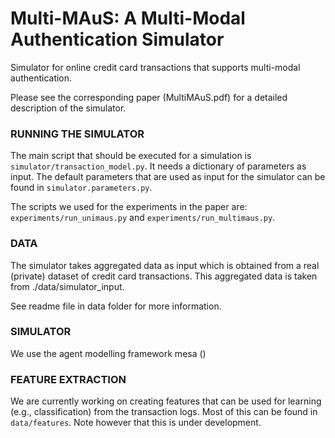# Multi-MAuS: A Multi-Modal Authentication Simulator

Simulator for online credit card transactions that supports 
multi-modal authentication. 

Please see the corresponding paper (MultiMAuS.pdf) for a
detailed description of the simulator.

### RUNNING THE SIMULATOR

The main script that should be executed for a simulation is
`simulator/transaction_model.py`. It needs a dictionary of
parameters as input. The default parameters that 
are used as input for the simulator can be found in 
`simulator.parameters.py`.

The scripts we used for the experiments in the paper are:
`experiments/run_unimaus.py` and 
`experiments/run_multimaus.py`.

### DATA

The simulator takes aggregated data as input which is obtained
from a real (private) dataset of credit card transactions.
This aggregated data is taken from ./data/simulator_input.

See readme file in data folder for more information.

### SIMULATOR

We use the agent modelling framework mesa ()

### FEATURE EXTRACTION

We are currently working on creating features that can be used
for learning (e.g., classification) from the transaction logs.
Most of this can be found in `data/features`. Note however that
this is under development.
